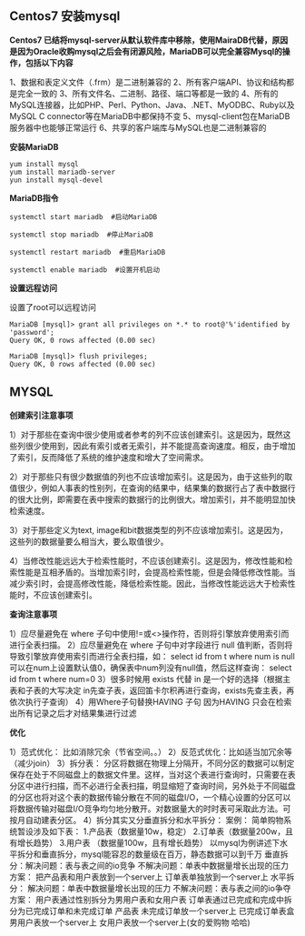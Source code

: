 ## Centos7 安装mysql

**Centos7 已结将mysql-server从默认软件库中移除，使用MairaDB代替，原因是因为Oracle收购mysql之后会有闭源风险，MariaDB可以完全兼容Mysql的操作，包括以下内容**

1、数据和表定义文件（.frm）是二进制兼容的
2、所有客户端API、协议和结构都是完全一致的
3、所有文件名、二进制、路径、端口等都是一致的
4、所有的MySQL连接器，比如PHP、Perl、Python、Java、.NET、MyODBC、Ruby以及MySQL C connector等在MariaDB中都保持不变
5、mysql-client包在MariaDB服务器中也能够正常运行
6、共享的客户端库与MySQL也是二进制兼容的

**安装MariaDB**
```
yum install mysql
yum install mariadb-server
yun install mysql-devel
```
 
**MariaDB指令**

```
systemctl start mariadb  #启动MariaDB

systemctl stop mariadb  #停止MariaDB

systemctl restart mariadb  #重启MariaDB

systemctl enable mariadb  #设置开机启动
```

**设置远程访问**

设置了root可以远程访问

```
MariaDB [mysql]> grant all privileges on *.* to root@'%'identified by 'password';
Query OK, 0 rows affected (0.00 sec)

MariaDB [mysql]> flush privileges;
Query OK, 0 rows affected (0.00 sec)
```

## MYSQL

**创建索引注意事项**

1）对于那些在查询中很少使用或者参考的列不应该创建索引。这是因为，既然这些列很少使用到，因此有索引或者无索引，并不能提高查询速度。相反，由于增加了索引，反而降低了系统的维护速度和增大了空间需求。

2）对于那些只有很少数据值的列也不应该增加索引。这是因为，由于这些列的取值很少，例如人事表的性别列，在查询的结果中，结果集的数据行占了表中数据行的很大比例，即需要在表中搜索的数据行的比例很大。增加索引，并不能明显加快检索速度。

3）对于那些定义为text, image和bit数据类型的列不应该增加索引。这是因为，这些列的数据量要么相当大，要么取值很少。

4）当修改性能远远大于检索性能时，不应该创建索引。这是因为，修改性能和检索性能是互相矛盾的。当增加索引时，会提高检索性能，但是会降低修改性能。当减少索引时，会提高修改性能，降低检索性能。因此，当修改性能远远大于检索性能时，不应该创建索引。

**查询注意事项**

1）应尽量避免在 where 子句中使用!=或<>操作符，否则将引擎放弃使用索引而进行全表扫描。
2）应尽量避免在 where 子句中对字段进行 null 值判断，否则将导致引擎放弃使用索引而进行全表扫描，如：
select id from t where num is null
可以在num上设置默认值0，确保表中num列没有null值，然后这样查询：
select id from t where num=0
3）很多时候用 exists 代替 in 是一个好的选择（根据主表和子表的大写决定 in先查子表，返回笛卡尔积再进行查询，exists先查主表，再依次执行子查询）
4）用Where子句替换HAVING 子句 因为HAVING 只会在检索出所有记录之后才对结果集进行过滤

**优化**

1）范式优化： 比如消除冗余（节省空间。。）
2）反范式优化：比如适当加冗余等（减少join） 
3）拆分表： 分区将数据在物理上分隔开，不同分区的数据可以制定保存在处于不同磁盘上的数据文件里。这样，当对这个表进行查询时，只需要在表分区中进行扫描，而不必进行全表扫描，明显缩短了查询时间，另外处于不同磁盘的分区也将对这个表的数据传输分散在不同的磁盘I/O，一个精心设置的分区可以将数据传输对磁盘I/O竞争均匀地分散开。对数据量大的时时表可采取此方法。可按月自动建表分区。
4）拆分其实又分垂直拆分和水平拆分： 案例： 简单购物系统暂设涉及如下表： 1.产品表（数据量10w，稳定） 2.订单表（数据量200w，且有增长趋势） 3.用户表 （数据量100w，且有增长趋势） 以mysql为例讲述下水平拆分和垂直拆分，mysql能容忍的数量级在百万，静态数据可以到千万 垂直拆分：解决问题：表与表之间的io竞争 不解决问题：单表中数据量增长出现的压力 方案： 把产品表和用户表放到一个server上 订单表单独放到一个server上 水平拆分： 解决问题：单表中数据量增长出现的压力 不解决问题：表与表之间的io争夺
方案： 用户表通过性别拆分为男用户表和女用户表 订单表通过已完成和完成中拆分为已完成订单和未完成订单 产品表 未完成订单放一个server上 已完成订单表盒男用户表放一个server上 女用户表放一个server上(女的爱购物 哈哈)
